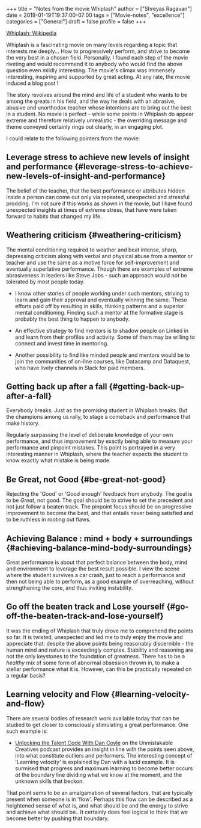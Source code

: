 +++
title = "Notes from the movie Whiplash"
author = ["Shreyas Ragavan"]
date = 2019-01-19T19:37:00-07:00
tags = ["Movie-notes", "excellence"]
categories = ["General"]
draft = false
profile = false
+++

[Whiplash: Wikipedia](https://en.m.wikipedia.org/wiki/Whiplash%5F%25282014%5Ffilm%2529)

Whiplash is a fascinating movie on many levels regarding a topic that interests me deeply... How to progressively perform, and strive to become the very best in a chosen field. Personally, I found each step of the movie riveting and would recommend it to anybody who would find the above question even mildly interesting. The movie's climax  was immensely interesting, inspiring and supported by great acting.  At any rate, the movie induced a blog post !

The story revolves around the mind and life of a student who wants to be among the greats in his field, and the way he deals with an abrasive, abusive and unorthodox teacher whose intentions are to bring out the best in a student. No movie is perfect - while some points in Whiplash do appear extreme and therefore relatively unrealistic - the overriding message and theme conveyed certainly rings out clearly, in an engaging plot.

I could relate to the following pointers from the movie:


## Leverage stress to achieve new levels of insight and performance {#leverage-stress-to-achieve-new-levels-of-insight-and-performance}

The belief of the teacher, that the best performance or attributes hidden inside a person can come out only via repeated, unexpected and  stressful prodding. I'm not sure if this works as shown in the movie, but I have found unexpected insights at times of extreme stress, that have were taken forward to habits that changed my life.


## Weathering criticism {#weathering-criticism}

The mental conditioning required to weather and beat intense, sharp,
depressing criticism along with verbal and physical abuse from a
mentor or teacher and use the same as a motive force for
self-improvement and eventually superlative performance. Though there
are examples of extreme abrasiveness in leaders like Steve Jobs - such
an approach would not be tolerated by most people today.

-   I know other stories of people working under such mentors,
    striving to learn and gain their approval and eventually winning
    the same. These efforts paid off by resulting in skills, thinking
    patterns and a superior mental conditioning. Finding such a mentor
    at the formative stage is probably the best thing to happen to
    anybody.

-   An effective strategy to find mentors is to shadow people on Linked in and learn from their profiles and activity. Some of them may be willing to connect and invest time in mentoring.

-   Another possibility to find like minded people and mentors would be to join the communities of on-line courses, like Datacamp and Dataquest, who have lively channels in Slack for paid members.


## Getting back up after a fall {#getting-back-up-after-a-fall}

Everybody breaks. Just as the promising student in Whiplash
breaks. But the champions among us rally, to stage a comeback and
performance that make history.

Regularly surpassing the level of deliberate knowledge of your own performance, and thus improvement by exactly being able to measure your performance and pinpoint mistakes. This point is portrayed in a very interesting manner in Whiplash, where the teacher expects the student to know exactly what mistake is being made.


## Be Great, not Good {#be-great-not-good}

Rejecting the 'Good' or 'Good enough' feedback from anybody. The goal is to be _Great_, not good. The goal should be to strive to set the precedent and not just follow a beaten track. The pinpoint focus should be on progressive improvement to become the best, and that entails never being satisfied and to be ruthless in rooting out flaws.


## Achieving Balance : mind + body + surroundings {#achieving-balance-mind-body-surroundings}

Great performance is about that perfect balance between the body, mind and environment to leverage the best result possible. I view the scene where the student survives a car crash, just to reach a performance and then not being able to perform, as a good example of overreaching, without strengthening the core, and thus inviting instability.


## Go off the beaten track and Lose yourself {#go-off-the-beaten-track-and-lose-yourself}

It was the ending of Whiplash that truly drove me to comprehend the points so far. It is twisted, unexpected and led me to truly enjoy the movie and appreciate that: despite the above points being reasonably discernible - the human mind and nature is exceedingly complex. Stability and reasoning are not the only keystones to the foundation of greatness. There has to be a _healthy_ mix of some form of abnormal obsession thrown in, to make a stellar performance what it is. However, can this be practically repeated on a regular basis?


## Learning velocity and Flow {#learning-velocity-and-flow}

There are several bodies of research work available today that can be studied to get closer to consciously stimulating a great performance. One such example is:

-   [Unlocking the Talent Code With Dan Coyle](https://unmistakablecreative.com/podcast/unlocking-the-talent-code-with-dan-coyle) on the Unmistakable
    Creatives podcast provides an insight in line with the points seen
    above, into what constitute outliers and performers. The interesting
    concept of 'Learning velocity' is explained by Dan with a lucid
    example. It is surmised that progress and maximum learning to become
    better occurs _at_ the boundary line dividing what we know at the
    moment, and the unknown skills that beckon.

That point sems to be an amalgamation of several factors, that are typically present when someone is in 'flow'. Perhaps this flow can be described as a heightened sense of what is, and what should be and the energy to strive and achieve what should be.. It certainly does feel logical to think that we become better by pushing that boundary.
